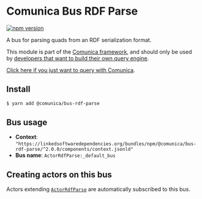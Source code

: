 # Comunica Bus RDF Parse

[![npm version](https://badge.fury.io/js/%40comunica%2Fbus-rdf-parse.svg)](https://www.npmjs.com/package/@comunica/bus-rdf-parse)

A bus for parsing quads from an RDF serialization format.

This module is part of the [Comunica framework](https://github.com/comunica/comunica),
and should only be used by [developers that want to build their own query engine](https://comunica.dev/docs/modify/).

[Click here if you just want to query with Comunica](https://comunica.dev/docs/query/).

## Install

```bash
$ yarn add @comunica/bus-rdf-parse
```

## Bus usage

* **Context**: `"https://linkedsoftwaredependencies.org/bundles/npm/@comunica/bus-rdf-parse/^2.0.0/components/context.jsonld"`
* **Bus name**: `ActorRdfParse:_default_bus`

## Creating actors on this bus

Actors extending [`ActorRdfParse`](https://comunica.github.io/comunica/classes/_comunica_bus_rdf_parse.ActorRdfParse.html) are automatically subscribed to this bus.

